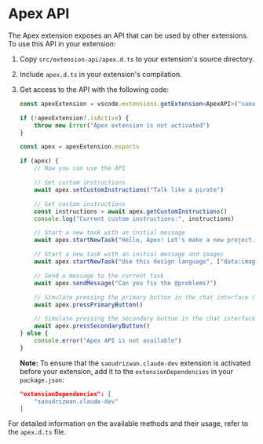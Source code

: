 # Apex API

The Apex extension exposes an API that can be used by other extensions. To use this API in your extension:

1. Copy `src/extension-api/apex.d.ts` to your extension's source directory.
2. Include `apex.d.ts` in your extension's compilation.
3. Get access to the API with the following code:

    ```ts
    const apexExtension = vscode.extensions.getExtension<ApexAPI>("saoudrizwan.claude-dev")

    if (!apexExtension?.isActive) {
    	throw new Error("Apex extension is not activated")
    }

    const apex = apexExtension.exports

    if (apex) {
    	// Now you can use the API

    	// Set custom instructions
    	await apex.setCustomInstructions("Talk like a pirate")

    	// Get custom instructions
    	const instructions = await apex.getCustomInstructions()
    	console.log("Current custom instructions:", instructions)

    	// Start a new task with an initial message
    	await apex.startNewTask("Hello, Apex! Let's make a new project...")

    	// Start a new task with an initial message and images
    	await apex.startNewTask("Use this design language", ["data:image/webp;base64,..."])

    	// Send a message to the current task
    	await apex.sendMessage("Can you fix the @problems?")

    	// Simulate pressing the primary button in the chat interface (e.g. 'Save' or 'Proceed While Running')
    	await apex.pressPrimaryButton()

    	// Simulate pressing the secondary button in the chat interface (e.g. 'Reject')
    	await apex.pressSecondaryButton()
    } else {
    	console.error("Apex API is not available")
    }
    ```

    **Note:** To ensure that the `saoudrizwan.claude-dev` extension is activated before your extension, add it to the `extensionDependencies` in your `package.json`:

    ```json
    "extensionDependencies": [
        "saoudrizwan.claude-dev"
    ]
    ```

For detailed information on the available methods and their usage, refer to the `apex.d.ts` file.
